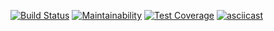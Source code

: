 [![Build Status](https://travis-ci.com/upokusaev/frontend-project-lvl2.svg?branch=master)](https://travis-ci.com/upokusaev/frontend-project-lvl2) [![Maintainability](https://api.codeclimate.com/v1/badges/64574f7799e36af61dac/maintainability)](https://codeclimate.com/github/upokusaev/frontend-project-lvl2/maintainability) [![Test Coverage](https://api.codeclimate.com/v1/badges/64574f7799e36af61dac/test_coverage)](https://codeclimate.com/github/upokusaev/frontend-project-lvl2/test_coverage)
[![asciicast](https://asciinema.org/a/vZ7gUcYngx7Wiwz4CWI6gdJFP.svg)](https://asciinema.org/a/vZ7gUcYngx7Wiwz4CWI6gdJFP)
